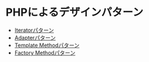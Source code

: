 # PHPによるデザインパターン

- [Iteratorパターン](https://github.com/viva-yasu/php_design_pattern/tree/master/iterator "Iteratorパターン")
- [Adapterパターン](https://github.com/viva-yasu/php_design_pattern/tree/master/adapter "Adapterパターン")
- [Template Methodパターン](https://github.com/viva-yasu/php_design_pattern/tree/master/template_method "Template Methodパターン")
- [Factory Methodパターン](https://github.com/viva-yasu/php_design_pattern/tree/master/factory_method "Factory Methodパターン")

